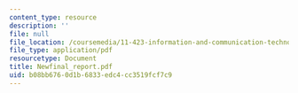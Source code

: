 ```yaml
---
content_type: resource
description: ''
file: null
file_location: /coursemedia/11-423-information-and-communication-technologies-in-community-development-spring-2004/b08bb6760d1b6833edc4cc3519fcf7c9_Newfinal_report.pdf
file_type: application/pdf
resourcetype: Document
title: Newfinal_report.pdf
uid: b08bb676-0d1b-6833-edc4-cc3519fcf7c9
---
```

